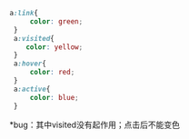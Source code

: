 ```css
a:link{
     color: green;
 }
 a:visited{
    color: yellow;
 }
 a:hover{
     color: red;
 }
 a:active{
     color: blue;
 }
```

 *bug：其中visited没有起作用；点击后不能变色

